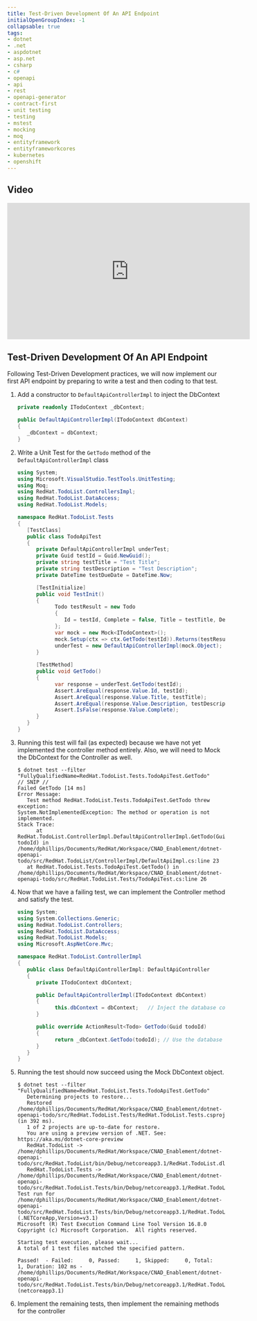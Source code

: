 ```yaml
---
title: Test-Driven Development Of An API Endpoint
initialOpenGroupIndex: -1
collapsable: true
tags:
- dotnet
- .net
- aspdotnet
- asp.net
- csharp
- c#
- openapi
- api
- rest
- openapi-generator
- contract-first
- unit testing
- testing
- mstest
- mocking
- moq
- entityframework
- entityframeworkcores
- kubernetes
- openshift
---
```


## Video

<iframe width="560" height="315" src="https://www.youtube.com/embed/OVNA4HOAGDI" frameborder="0" allow="accelerometer; autoplay; clipboard-write; encrypted-media; gyroscope; picture-in-picture" allowfullscreen></iframe>

## Test-Driven Development Of An API Endpoint

Following Test-Driven Development practices, we will now implement our first API endpoint by preparing to write a test and then coding to that test.

1. Add a constructor to `DefaultApiControllerImpl` to inject the DbContext
   ```csharp
   private readonly ITodoContext _dbContext;

   public DefaultApiControllerImpl(ITodoContext dbContext)
   {
      _dbContext = dbContext;
   }
   ```
1. Write a Unit Test for the `GetTodo` method of the `DefaultApiControllerImpl` class
   ```csharp
   using System;
   using Microsoft.VisualStudio.TestTools.UnitTesting;
   using Moq;
   using RedHat.TodoList.ControllersImpl;
   using RedHat.TodoList.DataAccess;
   using RedHat.TodoList.Models;

   namespace RedHat.TodoList.Tests
   {
      [TestClass]
      public class TodoApiTest
      {
         private DefaultApiControllerImpl underTest;
         private Guid testId = Guid.NewGuid();
         private string testTitle = "Test Title";
         private string testDescription = "Test Description";
         private DateTime testDueDate = DateTime.Now;

         [TestInitialize]
         public void TestInit()
         {
               Todo testResult = new Todo
               {
                  Id = testId, Complete = false, Title = testTitle, Description = testDescription, DueDate = testDueDate
               };
               var mock = new Mock<ITodoContext>();
               mock.Setup(ctx => ctx.GetTodo(testId)).Returns(testResult);
               underTest = new DefaultApiControllerImpl(mock.Object);
         }
         
         [TestMethod]
         public void GetTodo()
         {
               var response = underTest.GetTodo(testId);
               Assert.AreEqual(response.Value.Id, testId);
               Assert.AreEqual(response.Value.Title, testTitle);
               Assert.AreEqual(response.Value.Description, testDescription);
               Assert.IsFalse(response.Value.Complete);
         }
      }
   }
   ```
1. Running this test will fail (as expected) because we have not yet implemented the controller method entirely. Also, we will need to Mock the DbContext for the Controller as well.
   ```
   $ dotnet test --filter "FullyQualifiedName=RedHat.TodoList.Tests.TodoApiTest.GetTodo"
   // SNIP //
   Failed GetTodo [14 ms]
   Error Message:
      Test method RedHat.TodoList.Tests.TodoApiTest.GetTodo threw exception: 
   System.NotImplementedException: The method or operation is not implemented.
   Stack Trace:
         at RedHat.TodoList.ControllerImpl.DefaultApiControllerImpl.GetTodo(Guid todoId) in /home/dphillips/Documents/RedHat/Workspace/CNAD_Enablement/dotnet-openapi-todo/src/RedHat.TodoList/ControllerImpl/DefaultApiImpl.cs:line 23
      at RedHat.TodoList.Tests.TodoApiTest.GetTodo() in /home/dphillips/Documents/RedHat/Workspace/CNAD_Enablement/dotnet-openapi-todo/src/RedHat.TodoList.Tests/TodoApiTest.cs:line 26
   ```
1. Now that we have a failing test, we can implement the Controller method and satisfy the test.
   ```csharp
   using System;
   using System.Collections.Generic;
   using RedHat.TodoList.Controllers;
   using RedHat.TodoList.DataAccess;
   using RedHat.TodoList.Models;
   using Microsoft.AspNetCore.Mvc;

   namespace RedHat.TodoList.ControllerImpl
   {
      public class DefaultApiControllerImpl: DefaultApiController
      {
         private ITodoContext dbContext;

         public DefaultApiControllerImpl(ITodoContext dbContext)
         {
               this.dbContext = dbContext;   // Inject the database context
         }

         public override ActionResult<Todo> GetTodo(Guid todoId)
         {
               return _dbContext.GetTodo(todoId); // Use the database context to implement the method
         }
      }
   }
   ```
1. Running the test should now succeed using the Mock DbContext object.
   ```
   $ dotnet test --filter "FullyQualifiedName=RedHat.TodoList.Tests.TodoApiTest.GetTodo"
      Determining projects to restore...
      Restored /home/dphillips/Documents/RedHat/Workspace/CNAD_Enablement/dotnet-openapi-todo/src/RedHat.TodoList.Tests/RedHat.TodoList.Tests.csproj (in 392 ms).
      1 of 2 projects are up-to-date for restore.
      You are using a preview version of .NET. See: https://aka.ms/dotnet-core-preview
      RedHat.TodoList -> /home/dphillips/Documents/RedHat/Workspace/CNAD_Enablement/dotnet-openapi-todo/src/RedHat.TodoList/bin/Debug/netcoreapp3.1/RedHat.TodoList.dll
      RedHat.TodoList.Tests -> /home/dphillips/Documents/RedHat/Workspace/CNAD_Enablement/dotnet-openapi-todo/src/RedHat.TodoList.Tests/bin/Debug/netcoreapp3.1/RedHat.TodoList.Tests.dll
   Test run for /home/dphillips/Documents/RedHat/Workspace/CNAD_Enablement/dotnet-openapi-todo/src/RedHat.TodoList.Tests/bin/Debug/netcoreapp3.1/RedHat.TodoList.Tests.dll (.NETCoreApp,Version=v3.1)
   Microsoft (R) Test Execution Command Line Tool Version 16.8.0
   Copyright (c) Microsoft Corporation.  All rights reserved.

   Starting test execution, please wait...
   A total of 1 test files matched the specified pattern.

   Passed!  - Failed:     0, Passed:     1, Skipped:     0, Total:     1, Duration: 102 ms - /home/dphillips/Documents/RedHat/Workspace/CNAD_Enablement/dotnet-openapi-todo/src/RedHat.TodoList.Tests/bin/Debug/netcoreapp3.1/RedHat.TodoList.Tests.dll (netcoreapp3.1)
   ```
1. Implement the remaining tests, then implement the remaining methods for the controller
